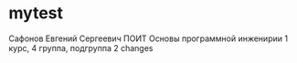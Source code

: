 # mytest
Сафонов
Евгений
Сергеевич
ПОИТ 
Основы программной инженирии
1 курс, 4 группа, подгруппа 2
changes